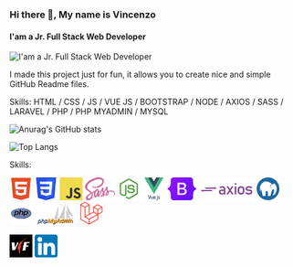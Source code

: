 



### Hi there 👋, My name is Vincenzo
#### I'am a Jr. Full Stack Web Developer
![I'am a Jr. Full Stack Web Developer](https://media.licdn.com/dms/image/D4D16AQFParsn_hp4XA/profile-displaybackgroundimage-shrink_350_1400/0/1677237637146?e=1683158400&v=beta&t=bu2gmO_aUeb4nPi1KZBP90LQ161irTrFcZ9FEFSS9Ow)

I made this project just for fun, it allows you to create nice and simple GitHub Readme files.

Skills: HTML / CSS / JS / VUE JS / BOOTSTRAP / NODE / AXIOS / SASS / LARAVEL / PHP / PHP MYADMIN / MYSQL  
<!-- GitHub Stats -->
![Anurag's GitHub stats](https://github-readme-stats.vercel.app/api?username=volxdarktv&theme=dark&title_color=f34334&text_color=7243ee&border_color=6199dd&custom_title=My+Stats&show_icons=trueicon_color="#6199dd") 
<!-- Lang Stats -->
![Top Langs](https://github-readme-stats.vercel.app/api/top-langs/?username=volxdarktv&langs_count=8)

Skills:

<img src="imgs/skills/html5.png" alt="html5.png" height="40"> <img src="imgs/skills/css.png" alt="css.png" height="40"> <img src="imgs/skills/js.png" alt="js.png" height="40"> <img src="imgs/skills/sass.png" alt="sass.png" height="40"> <img src="imgs/skills/nodejs.webp" alt="nodejs.webp" height="40"> <img src="imgs/skills/framework.png" alt="vue.png" height="40"> <img src="imgs/skills/bootstrap.png" alt="bootstrap.png" height="40"> <img src="imgs/skills/axios.png" alt="axios.png" height="40"> <img src="imgs/skills/mamp-pro.png" alt="mamp-pro" height="40"> <img src="imgs/skills/php.png" alt="php.png" height="40"> <img src="imgs/skills/phpmyadmin.png" alt="phpmyadmin.png" height="40"> <img src="imgs/skills/laravel.png" alt="laravel.png" height="40"> 


[<img src="imgs/logo.jpg" alt="Linkedin" height="40">](https://www.vincenzo-foti.it)  [<img src="imgs/linkedin.png" alt="Linkedin" height="40">](https://www.linkedin.com/in/vincenzo-foti/)





